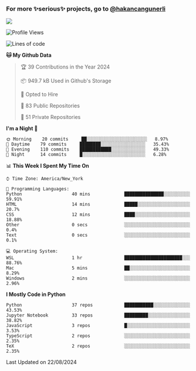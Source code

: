 ### For more ✨serious✨ projects, go to [@hakancangunerli](https://github.com/hakancangunerli)

![](https://github-readme-stats.vercel.app/api/top-langs/?username=johngunerli&layout=compact&hide=jupyter%20notebook,tex,html,shell,CSS,Ruby,Makefile,EmberScript,MATLAB,C&langs_count=6&exclude_repo=2015-csharp,gt_code,gsu_code,uga_code,uga_robotics)

<!--START_SECTION:waka-->
![Profile Views](http://img.shields.io/badge/Profile%20Views-0-blue)

![Lines of code](https://img.shields.io/badge/From%20Hello%20World%20I%27ve%20Written-480862%20lines%20of%20code-blue)

**🐱 My Github Data** 

> 🏆 39 Contributions in the Year 2024
 > 
> 📦 949.7 kB Used in Github's Storage 
 > 
> 💼 Opted to Hire
 > 
> 📜 83 Public Repositories 
 > 
> 🔑 51 Private Repositories  
 > 
**I'm a Night 🦉** 

```text
🌞 Morning    20 commits     ██░░░░░░░░░░░░░░░░░░░░░░░   8.97% 
🌆 Daytime    79 commits     ████████░░░░░░░░░░░░░░░░░   35.43% 
🌃 Evening    110 commits    ████████████░░░░░░░░░░░░░   49.33% 
🌙 Night      14 commits     █░░░░░░░░░░░░░░░░░░░░░░░░   6.28%

```


📊 **This Week I Spent My Time On** 

```text
⌚︎ Time Zone: America/New_York

💬 Programming Languages: 
Python                   40 mins             ███████████████░░░░░░░░░░   59.91% 
HTML                     14 mins             █████░░░░░░░░░░░░░░░░░░░░   20.7% 
CSS                      12 mins             ████░░░░░░░░░░░░░░░░░░░░░   18.88% 
Other                    0 secs              ░░░░░░░░░░░░░░░░░░░░░░░░░   0.4% 
Text                     0 secs              ░░░░░░░░░░░░░░░░░░░░░░░░░   0.1%

💻 Operating System: 
WSL                      1 hr                ██████████████████████░░░   88.76% 
Mac                      5 mins              ██░░░░░░░░░░░░░░░░░░░░░░░   8.29% 
Windows                  2 mins              ░░░░░░░░░░░░░░░░░░░░░░░░░   2.96%

```

**I Mostly Code in Python** 

```text
Python                   37 repos            ███████████░░░░░░░░░░░░░░   43.53% 
Jupyter Notebook         33 repos            █████████░░░░░░░░░░░░░░░░   38.82% 
JavaScript               3 repos             █░░░░░░░░░░░░░░░░░░░░░░░░   3.53% 
TypeScript               2 repos             ░░░░░░░░░░░░░░░░░░░░░░░░░   2.35% 
TeX                      2 repos             ░░░░░░░░░░░░░░░░░░░░░░░░░   2.35%

```



 Last Updated on 22/08/2024
<!--END_SECTION:waka-->



